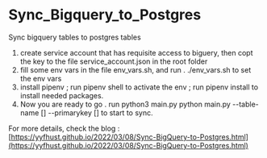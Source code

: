 # Sync_Bigquery_to_Postgres
Sync bigquery tables to postgres tables


1. create service account that has requisite access to biguery, then copt the key to the file service_account.json in the root folder 
2. fill some env vars in the file env_vars.sh, and run . ./env_vars.sh to set the env vars
3. install pipenv ; run pipenv shell to activate the env ; run pipenv install to install needed packages.  
4. Now you are ready to go . run python3 main.py python main.py --table-name [] --primarykey [] to start to sync. 

For more details, check the blog : 
[https://yyfhust.github.io/2022/03/08/Sync-BigQuery-to-Postgres.html](https://yyfhust.github.io/2022/03/08/Sync-BigQuery-to-Postgres.html)
